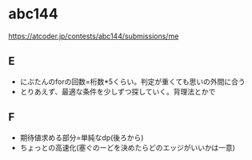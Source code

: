 # abc144

https://atcoder.jp/contests/abc144/submissions/me

## E

- にぶたんのforの回数=桁数*5くらい。判定が重くても思いの外間に合う
- とりあえず、最適な条件を少しずつ探していく。背理法とかで

## F

- 期待値求める部分=単純なdp(後ろから)
- ちょっとの高速化(塞ぐのーどを決めたらどのエッジがいいかは一意)
